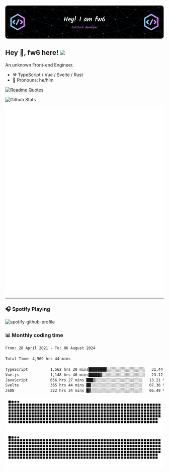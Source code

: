 ![Header](github-header-image.png)

## Hey 👋, fw6 here! <img src="https://github.githubassets.com/images/mona-whisper.gif" height="24" />


An unknown Front-end Engineer.

-   :hammer_and_pick: TypeScript / Vue / Svelte / Rust
-   :man: Pronouns: he/him


[![Readme Quotes](https://quotes-github-readme.vercel.app/api?type=horizontal&theme=algolia)](https://github.com/piyushsuthar/github-readme-quotes)



![Github Stats](https://github-readme-stats.vercel.app/api?username=fw6&bg_color=30,e96443,904e95&title_color=fff&text_color=fff)

![](https://raw.githubusercontent.com/fw6/github-stats-transparent/output/generated/overview.svg)
![](https://raw.githubusercontent.com/fw6/github-stats-transparent/output/generated/languages.svg)


---

### 🎧 Spotify Playing

<!-- ![spotify-github-profile](/img/default.svg) -->

![spotify-github-profile](https://spotify-github-profile.vercel.app/api/view.svg?uid=r6wn4hdvypv0lkzyrj0e0pjct&cover_image=true&theme=default&show_offline=true&background_color=9a10ad&interchange=true&bar_color_cover=true)



### :bar_chart: Monthly coding time 

<!--START_SECTION:waka-->

```txt
From: 28 April 2021 - To: 06 August 2024

Total Time: 4,969 hrs 44 mins

TypeScript          1,562 hrs 20 mins████████░░░░░░░░░░░░░░░░░   31.44 %
Vue.js              1,148 hrs 46 mins█████▓░░░░░░░░░░░░░░░░░░░   23.12 %
JavaScript          656 hrs 27 mins ███▒░░░░░░░░░░░░░░░░░░░░░   13.21 %
Svelte              365 hrs 44 mins ██░░░░░░░░░░░░░░░░░░░░░░░   07.36 %
JSON                322 hrs 34 mins █▓░░░░░░░░░░░░░░░░░░░░░░░   06.49 %
```

<!--END_SECTION:waka-->




![github contribution grid snake animation](https://raw.githubusercontent.com/platane/platane/output/github-contribution-grid-snake-dark.svg#gh-dark-mode-only)![github contribution grid snake animation](https://raw.githubusercontent.com/platane/platane/output/github-contribution-grid-snake.svg#gh-light-mode-only)
